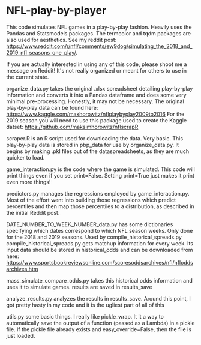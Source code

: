 # NFL-play-by-player
This code simulates NFL games in a play-by-play fashion. Heavily uses the Pandas and Statsmodels packages. The termcolor and tqdm packages are also used for aesthetics. See my reddit post: https://www.reddit.com/r/nfl/comments/ew9dog/simulating_the_2018_and_2019_nfl_seasons_one_play/. 

If you are actually interested in using any of this code, please shoot me a message on Reddit! It's not really organized or meant for others to use in the current state.

organize_data.py takes the original .xlsx spreadsheet detailing play-by-play information and converts it into a Pandas dataframe and does some very minimal pre-processing. Honestly, it may not be necessary. The original play-by-play data can be found here: https://www.kaggle.com/maxhorowitz/nflplaybyplay2009to2016 For the 2019 season you will need to use this package used to create the Kaggle datset: https://github.com/maksimhorowitz/nflscrapR 

scraper.R is an R script used for downloading the data. Very basic. This play-by-play data is stored in pbp_data for use by organize_data.py. It begins by making .pkl files out of the dataspreadsheets, as they are much quicker to load.

game_interaction.py is the code where the game is simulated. This code will print things even if you set print=False. Setting print=True just makes it print even more things!

predictors.py manages the regressions employed by game_interaction.py. Most of the effort went into building those regressions which predict percentiles and then map those percentiles to a distribution, as described in the initial Reddit post. 

DATE_NUMBER_TO_WEEK_NUMBER_data.py has some dictionaries specifying which dates correspond to which NFL season weeks. Only done for the 2018 and 2019 seasons. Used by compile_historical_spreads.py
compile_historical_spreads.py gets matchup information for every week. Its input data should be stored in historical_odds and can be downloaded from here: https://www.sportsbookreviewsonline.com/scoresoddsarchives/nfl/nfloddsarchives.htm

mass_simulate_compare_odds.py takes this historical odds information and uses it to simulate games. results are saved in results_save

analyze_results.py analyzes the results in results_save. Around this point, I got pretty hasty in my code and it is the ugliest part of all of this

utils.py some basic things. I really like pickle_wrap. It it a way to automatically save the output of a function (passed as a Lambda) in a pickle file. If the pickle file already exists and easy_override=False, then the file is just loaded.
